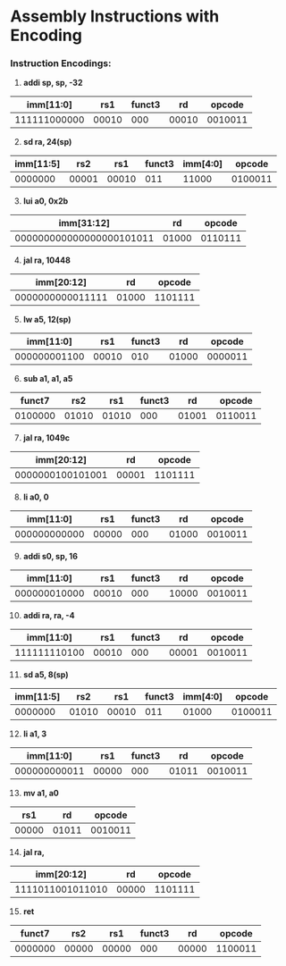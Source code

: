 # Assembly Instructions with Encoding

### Instruction Encodings:

1. **addi sp, sp, -32**

| imm[11:0]      | rs1   | funct3 | rd    | opcode  |
|----------------|-------|--------|-------|---------|
| 111111000000   | 00010 | 000    | 00010 | 0010011 |

2. **sd ra, 24(sp)**

| imm[11:5] | rs2   | rs1   | funct3 | imm[4:0] | opcode  |
|-----------|-------|-------|--------|----------|---------|
| 0000000   | 00001 | 00010 | 011    | 11000    | 0100011 |

3. **lui a0, 0x2b**

| imm[31:12]                  | rd    | opcode  |
|-----------------------------|-------|---------|
| 000000000000000000101011    | 01000 | 0110111 |

4. **jal ra, 10448**

| imm[20:12] | rd    | opcode  |
|------------------------|-------|---------|
| 0000000000011111       | 01000 | 1101111 |

5. **lw a5, 12(sp)**

| imm[11:0]      | rs1   | funct3 | rd    | opcode  |
|----------------|-------|--------|-------|---------|
| 000000001100   | 00010 | 010    | 01000 | 0000011 |

6. **sub a1, a1, a5**

| funct7   | rs2   | rs1   | funct3 | rd    | opcode  |
|----------|-------|-------|--------|-------|---------|
| 0100000  | 01010 | 01010 | 000    | 01001 | 0110011 |

7. **jal ra, 1049c**

| imm[20:12] | rd    | opcode  |
|------------------------|-------|---------|
| 0000000100101001       | 00001 | 1101111 |

8. **li a0, 0**

| imm[11:0]      | rs1   | funct3 | rd    | opcode  |
|----------------|-------|--------|-------|---------|
| 000000000000   | 00000 | 000    | 01000 | 0010011 |

9. **addi s0, sp, 16**

| imm[11:0]      | rs1   | funct3 | rd    | opcode  |
|----------------|-------|--------|-------|---------|
| 000000010000   | 00010 | 000    | 10000 | 0010011 |

10. **addi ra, ra, -4**

| imm[11:0]      | rs1   | funct3 | rd    | opcode  |
|----------------|-------|--------|-------|---------|
| 111111110100   | 00010 | 000    | 00001 | 0010011 |

11. **sd a5, 8(sp)**

| imm[11:5] | rs2   | rs1   | funct3 | imm[4:0] | opcode  |
|-----------|-------|-------|--------|----------|---------|
| 0000000   | 01010 | 00010 | 011    | 01000    | 0100011 |

12. **li a1, 3**

| imm[11:0]      | rs1   | funct3 | rd    | opcode  |
|----------------|-------|--------|-------|---------|
| 000000000011   | 00000 | 000    | 01011 | 0010011 |

13. **mv a1, a0**

| rs1   | rd    | opcode  |
|-------|-------|---------|
| 00000 | 01011 | 0010011 |

14. **jal ra, <printf>**

| imm[20:12] | rd    | opcode  |
|------------------------|-------|---------|
| 1111011001011010       | 00000 | 1101111 |

15. **ret**

| funct7   | rs2   | rs1   | funct3 | rd    | opcode  |
|----------|-------|-------|--------|-------|---------|
| 0000000  | 00000 | 00000 | 000    | 00000 | 1100011 |
